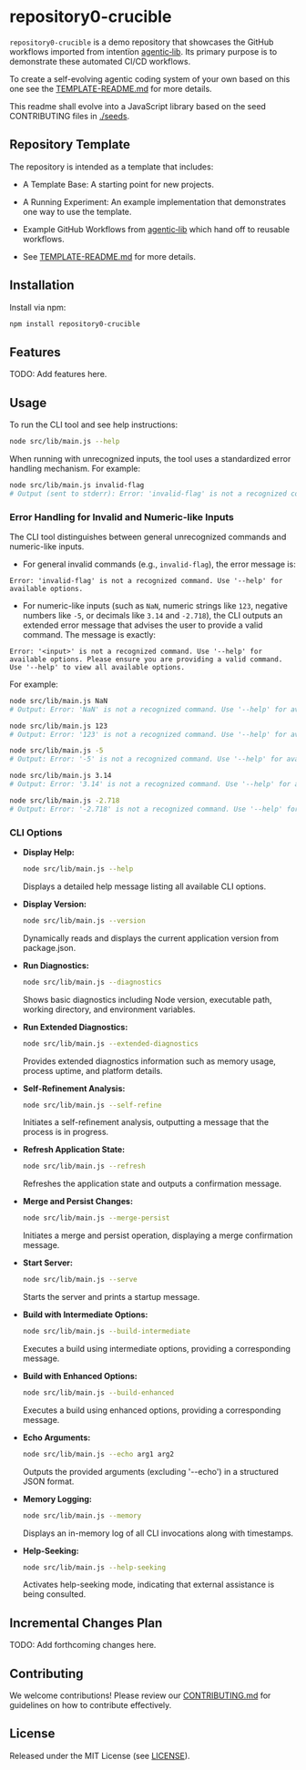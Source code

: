 # repository0-crucible

`repository0-crucible` is a demo repository that showcases the GitHub workflows imported from intentïon [agentic‑lib](https://github.com/xn-intenton-z2a/agentic-lib). Its primary purpose is to demonstrate these automated CI/CD workflows.

To create a self-evolving agentic coding system of your own based on this one see the [TEMPLATE-README.md](./TEMPLATE-README.md) for more details.

This readme shall evolve into a JavaScript library based on the seed CONTRIBUTING files in [./seeds](./seeds).

## Repository Template

The repository is intended as a template that includes:
* A Template Base: A starting point for new projects.
* A Running Experiment: An example implementation that demonstrates one way to use the template.
* Example GitHub Workflows from [agentic‑lib](https://github.com/xn-intenton-z2a/agentic-lib) which hand off to reusable workflows.

* See [TEMPLATE-README.md](./TEMPLATE-README.md) for more details.

## Installation

Install via npm:

```bash
npm install repository0-crucible
```

## Features

TODO: Add features here.

## Usage

To run the CLI tool and see help instructions:

```bash
node src/lib/main.js --help
```

When running with unrecognized inputs, the tool uses a standardized error handling mechanism. For example:

```bash
node src/lib/main.js invalid-flag
# Output (sent to stderr): Error: 'invalid-flag' is not a recognized command. Use '--help' for available options.
```

### Error Handling for Invalid and Numeric-like Inputs

The CLI tool distinguishes between general unrecognized commands and numeric-like inputs. 

- For general invalid commands (e.g., `invalid-flag`), the error message is:

```
Error: 'invalid-flag' is not a recognized command. Use '--help' for available options.
```

- For numeric-like inputs (such as `NaN`, numeric strings like `123`, negative numbers like `-5`, or decimals like `3.14` and `-2.718`), the CLI outputs an extended error message that advises the user to provide a valid command. The message is exactly:

```
Error: '<input>' is not a recognized command. Use '--help' for available options. Please ensure you are providing a valid command. Use '--help' to view all available options.
```

For example:

```bash
node src/lib/main.js NaN
# Output: Error: 'NaN' is not a recognized command. Use '--help' for available options. Please ensure you are providing a valid command. Use '--help' to view all available options.
```

```bash
node src/lib/main.js 123
# Output: Error: '123' is not a recognized command. Use '--help' for available options. Please ensure you are providing a valid command. Use '--help' to view all available options.
```

```bash
node src/lib/main.js -5
# Output: Error: '-5' is not a recognized command. Use '--help' for available options. Please ensure you are providing a valid command. Use '--help' to view all available options.
```

```bash
node src/lib/main.js 3.14
# Output: Error: '3.14' is not a recognized command. Use '--help' for available options. Please ensure you are providing a valid command. Use '--help' to view all available options.
```

```bash
node src/lib/main.js -2.718
# Output: Error: '-2.718' is not a recognized command. Use '--help' for available options. Please ensure you are providing a valid command. Use '--help' to view all available options.
```

### CLI Options

- **Display Help:**
  ```bash
  node src/lib/main.js --help
  ```
  Displays a detailed help message listing all available CLI options.

- **Display Version:**
  ```bash
  node src/lib/main.js --version
  ```
  Dynamically reads and displays the current application version from package.json.

- **Run Diagnostics:**
  ```bash
  node src/lib/main.js --diagnostics
  ```
  Shows basic diagnostics including Node version, executable path, working directory, and environment variables.

- **Run Extended Diagnostics:**
  ```bash
  node src/lib/main.js --extended-diagnostics
  ```
  Provides extended diagnostics information such as memory usage, process uptime, and platform details.

- **Self-Refinement Analysis:**
  ```bash
  node src/lib/main.js --self-refine
  ```
  Initiates a self-refinement analysis, outputting a message that the process is in progress.

- **Refresh Application State:**
  ```bash
  node src/lib/main.js --refresh
  ```
  Refreshes the application state and outputs a confirmation message.

- **Merge and Persist Changes:**
  ```bash
  node src/lib/main.js --merge-persist
  ```
  Initiates a merge and persist operation, displaying a merge confirmation message.

- **Start Server:**
  ```bash
  node src/lib/main.js --serve
  ```
  Starts the server and prints a startup message.

- **Build with Intermediate Options:**
  ```bash
  node src/lib/main.js --build-intermediate
  ```
  Executes a build using intermediate options, providing a corresponding message.

- **Build with Enhanced Options:**
  ```bash
  node src/lib/main.js --build-enhanced
  ```
  Executes a build using enhanced options, providing a corresponding message.

- **Echo Arguments:**
  ```bash
  node src/lib/main.js --echo arg1 arg2
  ```
  Outputs the provided arguments (excluding '--echo') in a structured JSON format.

- **Memory Logging:**
  ```bash
  node src/lib/main.js --memory
  ```
  Displays an in-memory log of all CLI invocations along with timestamps.

- **Help-Seeking:**
  ```bash
  node src/lib/main.js --help-seeking
  ```
  Activates help-seeking mode, indicating that external assistance is being consulted.

## Incremental Changes Plan

TODO: Add forthcoming changes here.

## Contributing

We welcome contributions! Please review our [CONTRIBUTING.md](./CONTRIBUTING.md) for guidelines on how to contribute effectively.

## License

Released under the MIT License (see [LICENSE](./LICENSE)).
